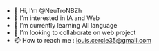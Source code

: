 - 👋 Hi, I’m @NeuTroNBZh
- 👀 I’m interested in IA and Web
- 🌱 I’m currently learning All language
- 💞️ I’m looking to collaborate on web project
- 📫 How to reach me : louis.cercle35@gmail.com
